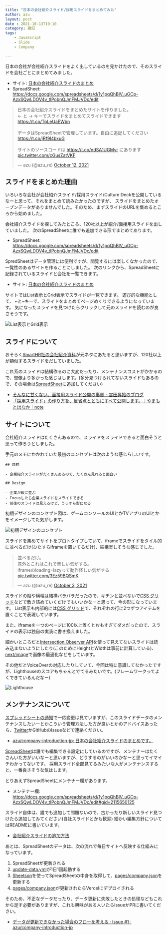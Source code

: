 ```yaml
---
title: "日本の会社紹介スライド/採用スライドをまとめてみた"
author: azu
layout: post
date : 2021-10-13T10:10
category: 雑記
tags:
    - JavaScript
    - Slide
    - Company

---
```


日本の会社が会社紹介スライドをよく出しているのを見かけたので、そのスライドを会社ごとにまとめてみました。

- サイト: [日本の会社紹介スライドのまとめ](https://company-introduction-jp.vercel.app/)
- SpreadSheet: <https://docs.google.com/spreadsheets/d/1y1pqQhBIV_uGCp-AzxSQwLDOV4v_tIPobnQJmFMJVDc/edit>

<blockquote class="twitter-tweet"><p lang="ja" dir="ltr">日本の会社紹介スライドをまとめたサイトを作りました。<br>← と → キーでスライドをまとめてスライドできます<a href="https://t.co/TpLeUaEWbn">https://t.co/TpLeUaEWbn</a><br><br>データはSpreadSheetで管理しています。自由に追記してください<a href="https://t.co/jRf9l4bxuG">https://t.co/jRf9l4bxuG</a><br><br>サイトのソースコードは <a href="https://t.co/ndSA1UGMyr">https://t.co/ndSA1UGMyr</a> にあります <a href="https://t.co/cGusZatVKF">pic.twitter.com/cGusZatVKF</a></p>&mdash; azu (@azu_re) <a href="https://twitter.com/azu_re/status/1447819750344589312?ref_src=twsrc%5Etfw">October 12, 2021</a></blockquote>

<script async src="https://platform.twitter.com/widgets.js" charset="utf-8"></script> 

## スライドをまとめた理由

いろいろな会社が会社紹介スライド/採用スライド/Culture Deckを公開しているなーと思って、それをまとめて読みたかったのですが、
スライドをまとめたオープンデータがありませんでした。そのため、まずスライドのURLを集めるところから始めました。

会社紹介スライドを探してみたところ、120社以上が紹介/面接用スライドを出していました。
次のSpreadSheetに誰でも追加できる形でまとめてあります。

- SpreadSheet: <https://docs.google.com/spreadsheets/d/1y1pqQhBIV_uGCp-AzxSQwLDOV4v_tIPobnQJmFMJVDc/edit>

SpredSheetはデータ管理には便利ですが、閲覧するには楽しくなかったので、一覧性のあるサイトを作ることにしました。
次のリンクから、SpreadSheetに記録されているスライドと会社を一覧できます。

- サイト: [日本の会社紹介スライドのまとめ](https://company-introduction-jp.vercel.app/)

サイトではList表示とGrid表示でスライドが一覧できます。
遊び的な機能として、 <kbd>←</kbd>と<kbd>→</kbd>キーで、スライドをまとめてページめくりできるようになっています。
気になったスライドを見つけたらクリックして元のスライドを読むのが良さそうです。

![List表示とGrid表示](https://efcl.info/wp-content/uploads/2021/10/12-1634043184.png)

## スライドについて

おそらく[SmartHR社の会社紹介資料](https://blog.shojimiyata.com/entry/2019/02/28/115119)が元ネタにあたると思いますが、120社以上が類似するスライドをだしていました。

これ系のスライドは結構作るのに大変だったり、メンテナンスコストがかかるので、想像より多かった感じはします。(多分見つけられてないスライドもあるので、その場合は[SpreadSheet](https://docs.google.com/spreadsheets/d/1y1pqQhBIV_uGCp-AzxSQwLDOV4v_tIPobnQJmFMJVDc/edit)に追加してください)

- [そんなに甘くない、面接用スライド公開の裏側 - 宮田昇始のブログ](https://blog.shojimiyata.com/entry/2019/03/11/163452)
- [「採用スライド」の作り方を、反省点とともにすべて公開します。｜やまもとはなか｜note](https://note.com/hanahanayaman/n/n9e4f690ca173)

## サイトについて

会社紹介スライドはたくさんあるので、スライドをスライドできると面白そうと思って作ろうとしました。

手元のメモにかかれていた最初のコンセプトは次のような感じらしいです。

```
## 目的

- 企業紹介スライドがたくさんあるので、たくさん見れると面白い

## Design

- 企業が縦に並ぶ
- Focusしたら企業スライドをスライドできる
- 前後のスライドは見えるけど、うっすら影になる
```

初期デザインのコンセプト図は、ゲームコンソールのUIとかTVアプリのUIとかをイメージしてた気がします。

![初期デザインのコンセプト](https://efcl.info/wp-content/uploads/2021/10/12-1634043564.png)

スライドを集めてサイトをプロトタイプしていて、iframeでスライドをタイル的に並べるだけ(ひたすらiframeを置いてるだけ)、結構楽しそうな感じでした。

<blockquote class="twitter-tweet"><p lang="ja" dir="ltr">並べるだけ。<br>意外とこれはこれで楽しい気がする。<br>iframeのloading=lazyって動作怪しい気がする <a href="https://t.co/3Ez59BQSmK">pic.twitter.com/3Ez59BQSmK</a></p>&mdash; azu (@azu_re) <a href="https://twitter.com/azu_re/status/1444590405677322242?ref_src=twsrc%5Etfw">October 3, 2021</a></blockquote> 

<script async src="https://platform.twitter.com/widgets.js" charset="utf-8"></script> 

スライドの縦や横幅は結構バラバラだったので、キチンと並べないで[CSS グリッド](https://developer.mozilla.org/ja/docs/Web/CSS/CSS_Grid_Layout)などで敷き詰めていくだけでもいいかなーと思って、今の形になっています。
List表示も内部的には[CSS グリッド](https://developer.mozilla.org/ja/docs/Web/CSS/CSS_Grid_Layout)で、それぞれの行に2つずつアイテムを置くことで表現しています。

また、iframeを一つのページに100以上置くとおもすぎてダメだったので、スライドの表示は独自の実装に書き換えました。

細かいところだと[Intersection Observer API](https://developer.mozilla.org/en-US/docs/Web/API/Intersection_Observer_API)を使って見えてないスライドは読み込まないようにしたり(このためにHeightとWidthは事前に計算している)、[next/image](https://nextjs.org/docs/api-reference/next/image)で画像の最適化などをしています。

その他だとVoiceOverの対応したりしていて、今回は特に意識してなかったですが、Lighthouseのスコアもちゃんとでてるみたいです。(フレームワークってよくできているんだなー)

![Lighthouse](https://efcl.info/wp-content/uploads/2021/10/12-1634045282.png)

## メンテナンスについて

[スプレッドシートの通知](https://support.google.com/docs/answer/91588)で一応変更は見ていますが、このスライドデータのメンテナンスしたいーとかこういう管理方法した方が良いとかのアドバイスあったら、[Twitter](https://twitter.com/azu_re/)かGitHubのIssueなどで連絡ください。

- [azu/company-introduction-jp: 日本の会社紹介スライドのまとめです。](https://github.com/azu/company-introduction-jp)

[SpreadSheet](https://docs.google.com/spreadsheets/d/1y1pqQhBIV_uGCp-AzxSQwLDOV4v_tIPobnQJmFMJVDc)は誰でも編集できる設定にしているのですが、メンテナーはたくさんいた方がいいなーと思いますが、どうするのがいいのかなーと思ってイマイチわかってないです。
採用スライド全部見てるみたいな人がメンテナンスすると、一番良さそうな気はします。

とりあえずSpreadSheetにメンテナー欄があります。

- メンテナー欄: <https://docs.google.com/spreadsheets/d/1y1pqQhBIV_uGCp-AzxSQwLDOV4v_tIPobnQJmFMJVDc/edit#gid=2115650125>

スライド自体は、誰でも追加して問題ないので、古かったり新しいスライド見つけたら追加してみてください(自社スライドとかも歓迎)
細かい編集方針についてはREADMEに書いています。

- [会社紹介スライドの追加方法](https://github.com/azu/company-introduction-jp#%E4%BC%9A%E7%A4%BE%E7%B4%B9%E4%BB%8B%E3%82%B9%E3%83%A9%E3%82%A4%E3%83%89%E3%81%AE%E8%BF%BD%E5%8A%A0%E6%96%B9%E6%B3%95)

あとは、SpreadSheetのデータは、次の流れで毎日サイトへ反映する仕組みになっています。

1. SpreadSheetが更新される
2. [update-data.yml](https://github.com/azu/company-introduction-jp/blob/main/.github/workflows/update-data.yml)が1日1回起動する
3. [Sheetson](https://sheetson.com/)を使ってSpreadSheetの中身を取得して、[pages/company.json](https://github.com/azu/company-introduction-jp/blob/main/pages/company.json)を更新する
4. [pages/company.json](https://github.com/azu/company-introduction-jp/blob/main/pages/company.json)が更新されたらVercelにデプロイされる

そのため、不正なデータだったり、データ更新に失敗したときの処理などもこれから足す必要がありますが、これも興味がある人いたらIssueかPRに書いてください。

- [データが更新できなかった場合のフローを考える · Issue #1 · azu/company-introduction-jp](https://github.com/azu/company-introduction-jp/issues/1)